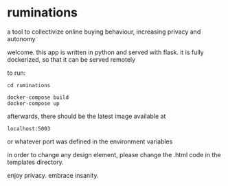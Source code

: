 # ruminations
 a tool to collectivize online buying behaviour, increasing privacy and autonomy


welcome.
this app is written in python and served with flask.
it is fully dockerized, so that it can be served remotely

to run:
```
cd ruminations
```
```
docker-compose build
docker-compose up
```
afterwards, there should be the latest image available at
```
localhost:5003
```
or whatever port was defined in the environment variables


in order to change any design element, please change the .html code in the templates directory.


enjoy privacy. 
embrace insanity.

